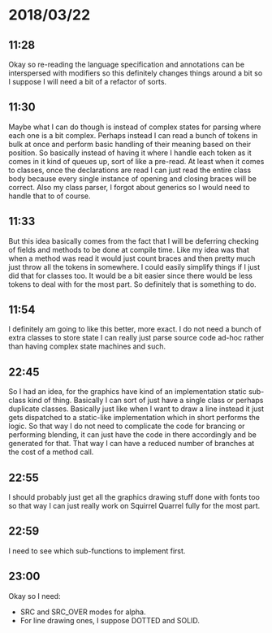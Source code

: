 # 2018/03/22

## 11:28

Okay so re-reading the language specification and annotations can be
interspersed with modifiers so this definitely changes things around a bit
so I suppose I will need a bit of a refactor of sorts.

## 11:30

Maybe what I can do though is instead of complex states for parsing where
each one is a bit complex. Perhaps instead I can read a bunch of tokens in
bulk at once and perform basic handling of their meaning based on their
position. So basically instead of having it where I handle each token as it
comes in it kind of queues up, sort of like a pre-read. At least when it
comes to classes, once the declarations are read I can just read the entire
class body because every single instance of opening and closing braces will
be correct. Also my class parser, I forgot about generics so I would need to
handle that to of course.

## 11:33

But this idea basically comes from the fact that I will be deferring checking
of fields and methods to be done at compile time. Like my idea was that when
a method was read it would just count braces and then pretty much just throw
all the tokens in somewhere. I could easily simplify things if I just did that
for classes too. It would be a bit easier since there would be less tokens to
deal with for the most part. So definitely that is something to do.

## 11:54

I definitely am going to like this better, more exact. I do not need a bunch
of extra classes to store state I can really just parse source code ad-hoc
rather than having complex state machines and such.

## 22:45

So I had an idea, for the graphics have kind of an implementation static
sub-class kind of thing. Basically I can sort of just have a single class or
perhaps duplicate classes. Basically just like when I want to draw a line
instead it just gets dispatched to a static-like implementation which in short
performs the logic. So that way I do not need to complicate the code for
brancing or performing blending, it can just have the code in there
accordingly and be generated for that. That way I can have a reduced number of
branches at the cost of a method call.

## 22:55

I should probably just get all the graphics drawing stuff done with fonts too
so that way I can just really work on Squirrel Quarrel fully for the most
part.

## 22:59

I need to see which sub-functions to implement first.

## 23:00

Okay so I need:

 * SRC and SRC_OVER modes for alpha.
 * For line drawing ones, I suppose DOTTED and SOLID.
